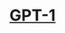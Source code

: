 # [GPT-1](https://cdn.openai.com/research-covers/language-unsupervised/language_understanding_paper.pdf)

